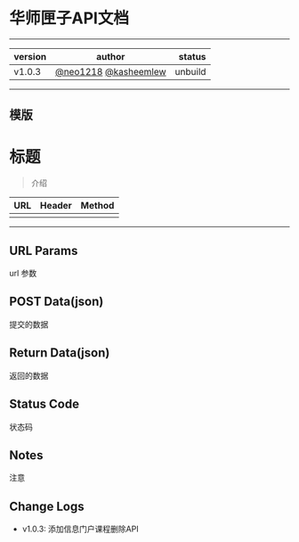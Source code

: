 # 华师匣子API文档

<hr/>

| version |  author | status |
| ------------- |:-------------:| -----:|
|  v1.0.3     | [@neo1218](https://github.com/neo1218) [@kasheemlew](https://github.com/kasheemlew) | unbuild |

<hr/>

## 模版

# 标题

> 介绍

| URL |  Header | Method |
| ------------- |:-------------:| -----:|
|  | | |

<hr/>

## URL Params
url 参数

## POST Data(json)
提交的数据

## Return Data(json)
返回的数据

## Status Code
状态码

## Notes
注意

## Change Logs

+ v1.0.3: 添加信息门户课程删除API

